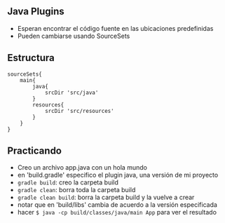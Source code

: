 ## Java Plugins
- Esperan encontrar el código fuente en las ubicaciones predefinidas
- Pueden cambiarse usando SourceSets

## Estructura
```
sourceSets{
    main{
        java{
            srcDir 'src/java'
        }
        resources{
            srcDir 'src/resources'
        }
    }
}
```

## Practicando
- Creo un archivo app.java con un hola mundo 
- en 'build.gradle' especifico el plugin java, una versión de mi proyecto
- ```gradle build```: creo la carpeta build
- ```gradle clean```: borra toda la carpeta build
- ```gradle clean build```: borra la carpeta build y la vuelve a crear
- notar que en 'build/libs' cambia de acuerdo a la versión especificada
- hacer ```$ java -cp build/classes/java/main App``` para ver el resultado